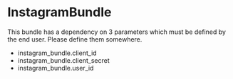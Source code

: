 InstagramBundle
===============

This bundle has a dependency on 3 parameters which must be defined by the end user. Please define them somewhere.

* instagram_bundle.client_id
* instagram_bundle.client_secret
* instagram_bundle.user_id
